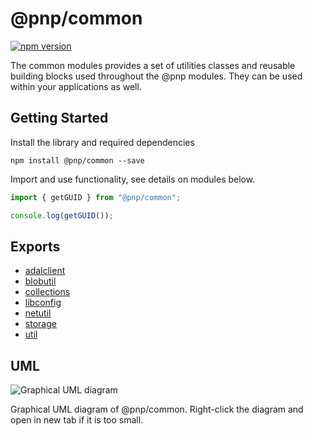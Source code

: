 # @pnp/common

[![npm version](https://badge.fury.io/js/%40pnp%2Fcommon.svg)](https://badge.fury.io/js/%40pnp%2Fcommon)

The common modules provides a set of utilities classes and reusable building blocks used throughout the @pnp modules. They can be used within your applications as well.

## Getting Started

Install the library and required dependencies

`npm install @pnp/common --save`

Import and use functionality, see details on modules below.

```TypeScript
import { getGUID } from "@pnp/common";

console.log(getGUID());
```

## Exports

* [adalclient](adalclient.md)
* [blobutil](blobutil.md)
* [collections](collections.md)
* [libconfig](libconfig.md)
* [netutil](netutil.md)
* [storage](storage.md)
* [util](util.md)

## UML
![Graphical UML diagram](../../documentation/img/pnpjs-common-uml.svg)

Graphical UML diagram of @pnp/common. Right-click the diagram and open in new tab if it is too small.
